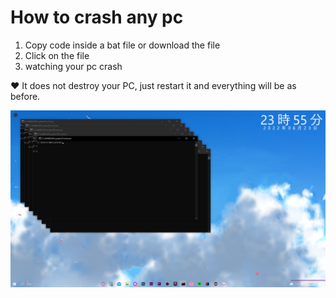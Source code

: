 # How to crash any pc

1. Copy code inside a bat file or download the file
2. Click on the file
3. watching your pc crash

:heart: It does not destroy your PC, just restart it and everything will be as before.

<img src="/oof.png">
